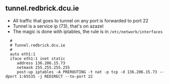 ## tunnel.redbrick.dcu.ie

* All traffic that goes to tunnel on any port is forwarded to port 22
* Tunnel is a service ip (73), that's on azazel
* The magic is done with iptables, the rule is in `/etc/network/interfaces`

```text
  #
  # Tunnel.redbrick.dcu.ie
  #
  auto eth1:1
  iface eth1:1 inet static
     address 136.206.15.73
     netmask 255.255.255.255
     post-up iptables -A PREROUTING -t nat -p tcp -d 136.206.15.73 --dport 1:65535 -j REDIRECT --to-port 22
```
